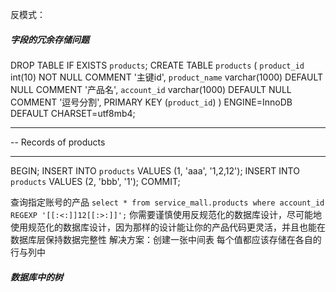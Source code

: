 反模式：

##### 字段的冗余存储问题
DROP TABLE IF EXISTS `products`;
CREATE TABLE `products` (
  `product_id` int(10) NOT NULL COMMENT '主键id',
  `product_name` varchar(1000) DEFAULT NULL COMMENT '产品名',
  `account_id` varchar(1000) DEFAULT NULL COMMENT '逗号分割',
  PRIMARY KEY (`product_id`)
) ENGINE=InnoDB DEFAULT CHARSET=utf8mb4;

-- ----------------------------
-- Records of products
-- ----------------------------
BEGIN;
INSERT INTO `products` VALUES (1, 'aaa', '1,2,12');
INSERT INTO `products` VALUES (2, 'bbb', '1');
COMMIT;

查询指定账号的产品
```select * from service_mall.products where account_id REGEXP '[[:<:]]12[[:>:]]';```
你需要谨慎使用反规范化的数据库设计，尽可能地使用规范化的数据库设计，因为那样的设计能让你的产品代码更灵活，并且也能在数据库层保持数据完整性
解决方案：创建一张中间表
每个值都应该存储在各自的行与列中


##### 数据库中的树




